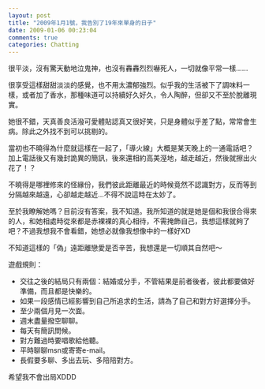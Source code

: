 ```yaml
---
layout: post
title: "2009年1月1號，我告別了19年來單身的日子"
date: 2009-01-06 00:23:04
comments: true
categories: Chatting
---
```

<p>很平淡，沒有驚天動地泣鬼神，也沒有轟轟烈烈嚇死人，一切就像平常一樣......</p><p>很享受這樣甜甜淡淡的感覺，也不用太濃郁強烈。似乎我的生活被下了調味料一樣，或者加了香水，那種味道可以持續好久好久，令人陶醉，但卻又不至於脫離現實。</p><p>她很不錯，天真善良活潑可愛體貼認真又很好笑，只是身體似乎差了點，常常會生病。除此之外找不到可以挑剔的。</p><p>當初也不曉得為什麼就這樣在一起了，「導火線」大概是某天晚上的一通電話吧？加上電話後又有幾封詭異的簡訊，後來還相約高美溼地，越走越近，然後就擦出火花了！？</p><p>不曉得是哪裡修來的怪緣份，我們彼此距離最近的時候竟然不認識對方，反而等到分隔越來越遠，心卻越走越近...不得不說這時在太妙了。</p><p>至於我瞭解她嗎？目前沒有答案，我不知道。我所知道的就是她是個和我很合得來的人，和她相處時從來都是赤裸裸的真心相待，不需掩飾自己，我想這樣就夠了吧？不過我想我不會看錯，她想必就像我想像中的一樣好XD</p><p>不知道這樣的「偽」遠距離戀愛是否辛苦，我想還是一切順其自然吧～</p><p>遊戲規則：</p><ul><li>交往之後的結局只有兩個：結婚或分手，不管結果是前者後者，彼此都要做好準備，而且都是快樂的。</li><li>如果一段感情已經影響到自己所追求的生活，請為了自己和對方好選擇分手。</li><li>至少兩個月見一次面。</li><li>週末盡量撥空聊聊。</li><li>每天有簡訊問候。</li><li>對方難過時要唱歌給他聽。<br /></li><li>平時聊聊msn或寄寄e-mail。<br /></li><li>長假要多聊、多出去玩、多陪陪對方。</li></ul><p>希望我不會出局XDDD</p>
